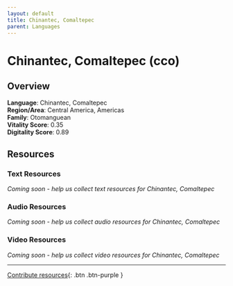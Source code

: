 ```yaml
---
layout: default
title: Chinantec, Comaltepec
parent: Languages
---
```


# Chinantec, Comaltepec (cco)

## Overview

**Language**: Chinantec, Comaltepec  
**Region/Area**: Central America, Americas  
**Family**: Otomanguean  
**Vitality Score**: 0.35  
**Digitality Score**: 0.89  

## Resources

### Text Resources
*Coming soon - help us collect text resources for Chinantec, Comaltepec*

### Audio Resources
*Coming soon - help us collect audio resources for Chinantec, Comaltepec*

### Video Resources
*Coming soon - help us collect video resources for Chinantec, Comaltepec*

---

[Contribute resources](https://fairtrain.github.io/){: .btn .btn-purple }
